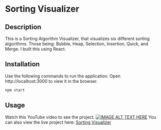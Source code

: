 # Sorting Visualizer

## Description
This is a Sorting Algorithm Visualizer, that visualizes six different sorting algorithms. Those being: Bubble, Heap, Selection, Insertion, Quick, and Merge. I built this using React.

## Installation

Use the following commands to run the application.
Open http://localhost:3000 to view it in the browser.

```bash
npm start
```

## Usage
Watch this YouTube video to see the project.
[![IMAGE ALT TEXT HERE](http://i3.ytimg.com/vi/FQrlg2wS_VU/hqdefault.jpg)](https://youtu.be/FQrlg2wS_VU)
You can also view the live project here:
[Sorting Visualizer](https://patrickgarlow.github.io/sorting-visualizer/)
